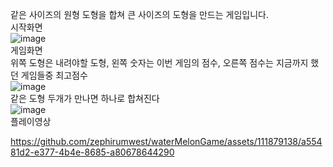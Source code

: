 같은 사이즈의 원형 도형을 합쳐 큰 사이즈의 도형을 만드는 게임입니다.<br/>
시작화면 <br/>
![image](https://github.com/zephirumwest/waterMelonGame/assets/111879138/cf78a4ab-bc3e-482b-b781-4bd00be740b1) <br/>
게임화면 <br/>
위쪽 도형은 내려야할 도형, 왼쪽 숫자는 이번 게임의 점수, 오른쪽 점수는 지금까지 했던 게임들중 최고점수 <br/>
![image](https://github.com/zephirumwest/waterMelonGame/assets/111879138/1fe36da6-3883-4b9a-933d-cc482dc9a136) <br/>
같은 도형 두개가 만나면 하나로 합쳐진다 <br/>
![image](https://github.com/zephirumwest/waterMelonGame/assets/111879138/7dacde6a-bb6d-4412-9533-47c5dabb829a) <br/>
플레이영상  <br/>



https://github.com/zephirumwest/waterMelonGame/assets/111879138/a55481d2-e377-4b4e-8685-a80678644290

